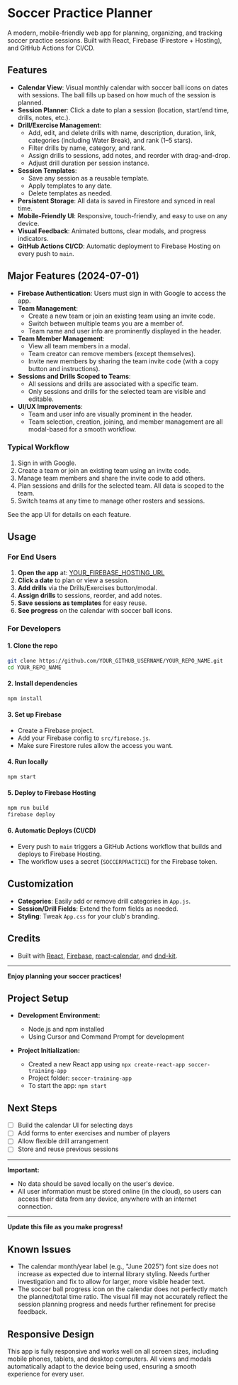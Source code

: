 # Soccer Practice Planner

A modern, mobile-friendly web app for planning, organizing, and tracking soccer practice sessions. Built with React, Firebase (Firestore + Hosting), and GitHub Actions for CI/CD.

## Features

- **Calendar View**: Visual monthly calendar with soccer ball icons on dates with sessions. The ball fills up based on how much of the session is planned.
- **Session Planner**: Click a date to plan a session (location, start/end time, drills, notes, etc.).
- **Drill/Exercise Management**:
  - Add, edit, and delete drills with name, description, duration, link, categories (including Water Break), and rank (1–5 stars).
  - Filter drills by name, category, and rank.
  - Assign drills to sessions, add notes, and reorder with drag-and-drop.
  - Adjust drill duration per session instance.
- **Session Templates**:
  - Save any session as a reusable template.
  - Apply templates to any date.
  - Delete templates as needed.
- **Persistent Storage**: All data is saved in Firestore and synced in real time.
- **Mobile-Friendly UI**: Responsive, touch-friendly, and easy to use on any device.
- **Visual Feedback**: Animated buttons, clear modals, and progress indicators.
- **GitHub Actions CI/CD**: Automatic deployment to Firebase Hosting on every push to `main`.

## Major Features (2024-07-01)

- **Firebase Authentication**: Users must sign in with Google to access the app.
- **Team Management**:
  - Create a new team or join an existing team using an invite code.
  - Switch between multiple teams you are a member of.
  - Team name and user info are prominently displayed in the header.
- **Team Member Management**:
  - View all team members in a modal.
  - Team creator can remove members (except themselves).
  - Invite new members by sharing the team invite code (with a copy button and instructions).
- **Sessions and Drills Scoped to Teams**:
  - All sessions and drills are associated with a specific team.
  - Only sessions and drills for the selected team are visible and editable.
- **UI/UX Improvements**:
  - Team and user info are visually prominent in the header.
  - Team selection, creation, joining, and member management are all modal-based for a smooth workflow.

### Typical Workflow
1. Sign in with Google.
2. Create a team or join an existing team using an invite code.
3. Manage team members and share the invite code to add others.
4. Plan sessions and drills for the selected team. All data is scoped to the team.
5. Switch teams at any time to manage other rosters and sessions.

See the app UI for details on each feature.

## Usage

### For End Users
1. **Open the app** at: [YOUR_FIREBASE_HOSTING_URL](https://your-app-name.web.app)
2. **Click a date** to plan or view a session.
3. **Add drills** via the Drills/Exercises button/modal.
4. **Assign drills** to sessions, reorder, and add notes.
5. **Save sessions as templates** for easy reuse.
6. **See progress** on the calendar with soccer ball icons.

### For Developers

#### 1. Clone the repo
```sh
git clone https://github.com/YOUR_GITHUB_USERNAME/YOUR_REPO_NAME.git
cd YOUR_REPO_NAME
```

#### 2. Install dependencies
```sh
npm install
```

#### 3. Set up Firebase
- Create a Firebase project.
- Add your Firebase config to `src/firebase.js`.
- Make sure Firestore rules allow the access you want.

#### 4. Run locally
```sh
npm start
```

#### 5. Deploy to Firebase Hosting
```sh
npm run build
firebase deploy
```

#### 6. Automatic Deploys (CI/CD)
- Every push to `main` triggers a GitHub Actions workflow that builds and deploys to Firebase Hosting.
- The workflow uses a secret (`SOCCERPRACTICE`) for the Firebase token.

## Customization
- **Categories**: Easily add or remove drill categories in `App.js`.
- **Session/Drill Fields**: Extend the form fields as needed.
- **Styling**: Tweak `App.css` for your club's branding.

## Credits
- Built with [React](https://reactjs.org/), [Firebase](https://firebase.google.com/), [react-calendar](https://github.com/wojtekmaj/react-calendar), and [dnd-kit](https://dndkit.com/).

---

**Enjoy planning your soccer practices!**

## Project Setup

- **Development Environment:**
  - Node.js and npm installed
  - Using Cursor and Command Prompt for development

- **Project Initialization:**
  - Created a new React app using `npx create-react-app soccer-training-app`
  - Project folder: `soccer-training-app`
  - To start the app: `npm start`

## Next Steps

- [ ] Build the calendar UI for selecting days
- [ ] Add forms to enter exercises and number of players
- [ ] Allow flexible drill arrangement
- [ ] Store and reuse previous sessions

---

**Important:**
- No data should be saved locally on the user's device.
- All user information must be stored online (in the cloud), so users can access their data from any device, anywhere with an internet connection.

---

**Update this file as you make progress!**

## Known Issues

- The calendar month/year label (e.g., "June 2025") font size does not increase as expected due to internal library styling. Needs further investigation and fix to allow for larger, more visible header text.
- The soccer ball progress icon on the calendar does not perfectly match the planned/total time ratio. The visual fill may not accurately reflect the session planning progress and needs further refinement for precise feedback.

## Responsive Design

This app is fully responsive and works well on all screen sizes, including mobile phones, tablets, and desktop computers. All views and modals automatically adapt to the device being used, ensuring a smooth experience for every user.
